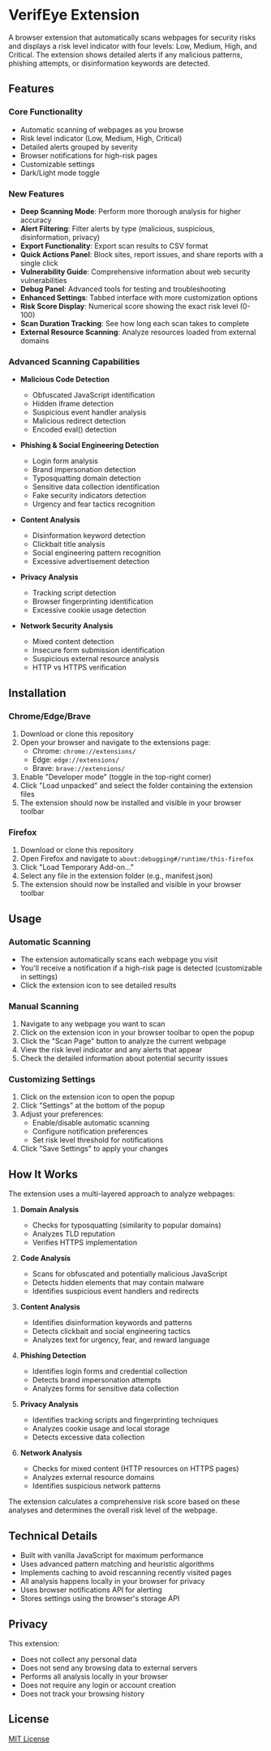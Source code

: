 # VerifEye Extension

A browser extension that automatically scans webpages for security risks and displays a risk level indicator with four levels: Low, Medium, High, and Critical. The extension shows detailed alerts if any malicious patterns, phishing attempts, or disinformation keywords are detected.

## Features

### Core Functionality
- Automatic scanning of webpages as you browse
- Risk level indicator (Low, Medium, High, Critical)
- Detailed alerts grouped by severity
- Browser notifications for high-risk pages
- Customizable settings
- Dark/Light mode toggle

### New Features
- **Deep Scanning Mode**: Perform more thorough analysis for higher accuracy
- **Alert Filtering**: Filter alerts by type (malicious, suspicious, disinformation, privacy)
- **Export Functionality**: Export scan results to CSV format
- **Quick Actions Panel**: Block sites, report issues, and share reports with a single click
- **Vulnerability Guide**: Comprehensive information about web security vulnerabilities
- **Debug Panel**: Advanced tools for testing and troubleshooting
- **Enhanced Settings**: Tabbed interface with more customization options
- **Risk Score Display**: Numerical score showing the exact risk level (0-100)
- **Scan Duration Tracking**: See how long each scan takes to complete
- **External Resource Scanning**: Analyze resources loaded from external domains

### Advanced Scanning Capabilities
- **Malicious Code Detection**
  - Obfuscated JavaScript identification
  - Hidden iframe detection
  - Suspicious event handler analysis
  - Malicious redirect detection
  - Encoded eval() detection

- **Phishing & Social Engineering Detection**
  - Login form analysis
  - Brand impersonation detection
  - Typosquatting domain detection
  - Sensitive data collection identification
  - Fake security indicators detection
  - Urgency and fear tactics recognition

- **Content Analysis**
  - Disinformation keyword detection
  - Clickbait title analysis
  - Social engineering pattern recognition
  - Excessive advertisement detection

- **Privacy Analysis**
  - Tracking script detection
  - Browser fingerprinting identification
  - Excessive cookie usage detection

- **Network Security Analysis**
  - Mixed content detection
  - Insecure form submission identification
  - Suspicious external resource analysis
  - HTTP vs HTTPS verification

## Installation

### Chrome/Edge/Brave

1. Download or clone this repository
2. Open your browser and navigate to the extensions page:
   - Chrome: `chrome://extensions/`
   - Edge: `edge://extensions/`
   - Brave: `brave://extensions/`
3. Enable "Developer mode" (toggle in the top-right corner)
4. Click "Load unpacked" and select the folder containing the extension files
5. The extension should now be installed and visible in your browser toolbar

### Firefox

1. Download or clone this repository
2. Open Firefox and navigate to `about:debugging#/runtime/this-firefox`
3. Click "Load Temporary Add-on..."
4. Select any file in the extension folder (e.g., manifest.json)
5. The extension should now be installed and visible in your browser toolbar

## Usage

### Automatic Scanning
- The extension automatically scans each webpage you visit
- You'll receive a notification if a high-risk page is detected (customizable in settings)
- Click the extension icon to see detailed results

### Manual Scanning
1. Navigate to any webpage you want to scan
2. Click on the extension icon in your browser toolbar to open the popup
3. Click the "Scan Page" button to analyze the current webpage
4. View the risk level indicator and any alerts that appear
5. Check the detailed information about potential security issues

### Customizing Settings
1. Click on the extension icon to open the popup
2. Click "Settings" at the bottom of the popup
3. Adjust your preferences:
   - Enable/disable automatic scanning
   - Configure notification preferences
   - Set risk level threshold for notifications
4. Click "Save Settings" to apply your changes

## How It Works

The extension uses a multi-layered approach to analyze webpages:

1. **Domain Analysis**
   - Checks for typosquatting (similarity to popular domains)
   - Analyzes TLD reputation
   - Verifies HTTPS implementation

2. **Code Analysis**
   - Scans for obfuscated and potentially malicious JavaScript
   - Detects hidden elements that may contain malware
   - Identifies suspicious event handlers and redirects

3. **Content Analysis**
   - Identifies disinformation keywords and patterns
   - Detects clickbait and social engineering tactics
   - Analyzes text for urgency, fear, and reward language

4. **Phishing Detection**
   - Identifies login forms and credential collection
   - Detects brand impersonation attempts
   - Analyzes forms for sensitive data collection

5. **Privacy Analysis**
   - Identifies tracking scripts and fingerprinting techniques
   - Analyzes cookie usage and local storage
   - Detects excessive data collection

6. **Network Analysis**
   - Checks for mixed content (HTTP resources on HTTPS pages)
   - Analyzes external resource domains
   - Identifies suspicious network patterns

The extension calculates a comprehensive risk score based on these analyses and determines the overall risk level of the webpage.

## Technical Details

- Built with vanilla JavaScript for maximum performance
- Uses advanced pattern matching and heuristic algorithms
- Implements caching to avoid rescanning recently visited pages
- All analysis happens locally in your browser for privacy
- Uses browser notifications API for alerting
- Stores settings using the browser's storage API

## Privacy

This extension:
- Does not collect any personal data
- Does not send any browsing data to external servers
- Performs all analysis locally in your browser
- Does not require any login or account creation
- Does not track your browsing history

## License

[MIT License](LICENSE)
